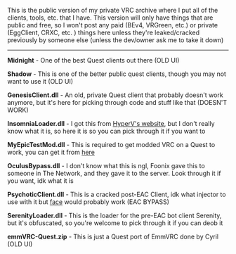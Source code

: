 This is the public version of my private VRC archive where I put all of the clients, tools, etc. that I have. This version will only have things that are public and free, so I won't post any paid (BEv4, VRGreen, etc.) or private (EggClient, CRXC, etc. ) things here unless they're leaked/cracked previously by someone else (unless the dev/owner ask me to take it down)

***

**Midnight** - One of the best Quest clients out there (OLD UI)

**Shadow** - This is one of the better public quest clients, though you may not want to use it (OLD UI)

**GenesisClient.dll** - An old, private Quest client that probably doesn't work anymore, but it's here for picking through code and stuff like that (DOESN'T WORK)

**InsomniaLoader.dll** - I got this from [HyperV's website,](https://www.hvl.gg/Insomnia) but I don't really know what it is, so here it is so you can pick through it if you want to 

**MyEpicTestMod.dll** - This is required to get modded VRC on a Quest to work, you can get it from [here](https://github.com/gompoc/MyEpicTestMod)

**OculusBypass.dll** - I don't know what this is ngl, Foonix gave this to someone in The Network, and they gave it to the server. Look through it if you want, idk what it is

**PsychoticClient.dll** - This is a cracked post-EAC Client, idk what injector to use with it but [face](https://github.com/KANKOSHEV/face-injector-v2) would probably work (EAC BYPASS)

**SerenityLoader.dll** - This is the loader for the pre-EAC bot client Serenity, but it's obfuscated, so you're welcome to pick through it if you can deob it

**emmVRC-Quest.zip** - This is just a Quest port of EmmVRC done by Cyril (OLD UI)
